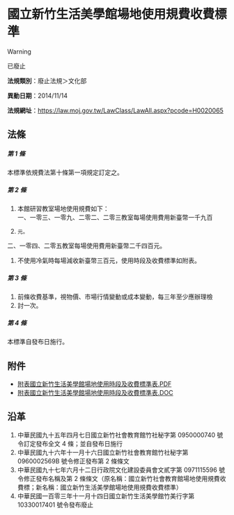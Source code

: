 # 國立新竹生活美學館場地使用規費收費標準


> [!WARNING]
> 已廢止


**法規類別**：廢止法規＞文化部

**異動日期**：2014/11/14  

**法規網址**：https://law.moj.gov.tw/LawClass/LawAll.aspx?pcode=H0020065



## 法條
##### 第 1 條
本標準依規費法第十條第一項規定訂定之。

##### 第 2 條
1. 本館研習教室場地使用規費如下：  
一、一零三、一零九、二零二、二零三教室每場使用費用新臺幣一千九百
1.     元。  
二、一零四、二零五教室每場使用費用新臺幣二千四百元。
1. 不使用冷氣時每場減收新臺幣三百元，使用時段及收費標準如附表。

##### 第 3 條
1. 前條收費基準，視物價、市場行情變動或成本變動，每三年至少應辦理檢
1. 討一次。

##### 第 4 條
本標準自發布日施行。
## 附件
* [附表國立新竹生活美學館場地使用時段及收費標準表.PDF](https://law.moj.gov.tw/LawClass/LawGetFile.ashx?FileId=0000234358)
* [附表國立新竹生活美學館場地使用時段及收費標準表.DOC](https://law.moj.gov.tw/LawClass/LawGetFile.ashx?FileId=0000055287)
## 沿革
1. 中華民國九十五年四月七日國立新竹社會教育館竹社秘字第 0950000740 號令訂定發布全文 4  條；並自發布日施行
1. 中華民國九十六年十一月十六日國立新竹社會教育館竹社秘字第 0960002569B  號令修正發布第 2  條條文
1. 中華民國九十七年六月十二日行政院文化建設委員會文貳字第 0971115596 號令修正發布名稱及第 2  條條文（原名稱：國立新竹社會教育館場地使用規費收費標；新名稱：國立新竹生活美學館場地使用規費收費標準）
1. 中華民國一百零三年十一月十四日國立新竹生活美學館竹美行字第 10330017401  號令發布廢止
